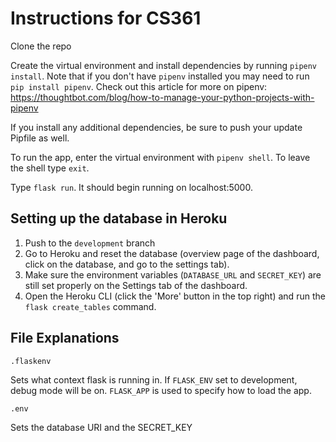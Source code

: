 # Instructions for CS361
Clone the repo

Create the virtual environment and install dependencies by running `pipenv install`. Note that if you don't have `pipenv` installed you may need to run `pip install pipenv`. Check out this article for more on pipenv: https://thoughtbot.com/blog/how-to-manage-your-python-projects-with-pipenv

If you install any additional dependencies, be sure to push your update Pipfile as well. 

To run the app, enter the virtual environment with `pipenv shell`. To leave the shell type `exit`.

Type `flask run`. It should begin running on localhost:5000. 

## Setting up the database in Heroku
1. Push to the `development` branch  
2. Go to Heroku and reset the database (overview page of the dashboard, click on the database, and go to the settings tab). 
3. Make sure the environment variables (`DATABASE_URL` and `SECRET_KEY`) are still set properly on the Settings tab of the dashboard.
4. Open the Heroku CLI (click the 'More' button in the top right) and run  the `flask create_tables` command.



## File Explanations

`.flaskenv` 

Sets what context flask is running in. If `FLASK_ENV` set to development, debug mode will be on. `FLASK_APP` is used to specify how to load the app. 

`.env`

Sets the database URI and the SECRET_KEY

